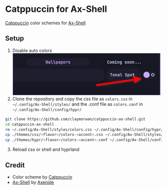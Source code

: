 # Catppuccin for Ax-Shell

[Catppuccin](catppuccin.com) color schemes for [Ax-Shell](https://github.com/Axenide/Ax-Shell)

## Setup
1. Disable auto colors
![auto-color](./assets/auto-color.png)
2. Clone the repository and copy the css file as `colors.css` in `~/.config/Ax-Shell/styles/` and the .conf file as `colors.conf` in `~/.config/Ax-Shell/config/hypr/`
```bash
git clone https://github.com/claymorwan/catppuccin-ax-shell.git
cd catppuccin-ax-shell
rm ~/.config/Ax-Shell/styles/colors.css ~/.config/Ax-Shell/config/hypr/colors.conf
cp ./themes/css/<flavor>/colors-<accent>.css ~/.config/Ax-Shell/styles/colors.css
cp ./themes/hypr/<flavor>/colors-<accent>.conf ~/.config/Ax-Shell/config/hypr/colors.conf
```
3. Reload css or shell and hyprland

## Credit
- Color scheme by [Catppuccin](catppuccin.com)
- [Ax-Shell](https://github.com/Axenide/Ax-Shell) by [Axenide](https://github.com/Axenide)
